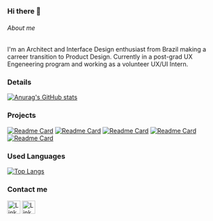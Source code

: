 ### Hi there 👋


###### About me
I'm an Architect and Interface Design enthusiast from Brazil making a carreer transition to Product Design. Currently in a post-grad UX Engeneering program and working as a volunteer UX/UI Intern.

### Details

[![Anurag's GitHub stats](https://github-readme-stats.vercel.app/api?username=MateusdeOliveira94&show_icons=true&theme=dark)](https://github.com/MateusdeOliveira94/github-readme-stats)

### Projects

[![Readme Card](https://github-readme-stats.vercel.app/api/pin/?username=MateusdeOliveira94&repo=Product-Designer-Portfolio&theme=dark)](https://mateusdeoliveira94.github.io/)
[![Readme Card](https://github-readme-stats.vercel.app/api/pin/?username=MateusdeOliveira94&repo=Product-Card-Project&theme=dark)](https://mateusdeoliveira94.github.io/Product-Card-Project/)
[![Readme Card](https://github-readme-stats.vercel.app/api/pin/?username=MateusdeOliveira94&repo=Clipboard-Landing-Page-Master&theme=dark)](https://mateusdeoliveira94.github.io/Clipboard-Landing-Page-Master/)
[![Readme Card](https://github-readme-stats.vercel.app/api/pin/?username=MateusdeOliveira94&repo=projeto-tela-login&theme=dark)](https://mateusdeoliveira94.github.io/projeto-tela-login/)
[![Readme Card](https://github-readme-stats.vercel.app/api/pin/?username=MateusdeOliveira94&repo=projeto-android&theme=dark)](https://mateusdeoliveira94.github.io/projeto-android/)



### Used Languages

[![Top Langs](https://github-readme-stats.vercel.app/api/top-langs/?username=MateusdeOliveira94&layout=compact)](https://github.com/MateusdeOliveira94/github-readme-stats)

### Contact me
[<img src='https://img.shields.io/badge/LinkedIn-0077B5?style=for-the-badge&logo=linkedin&logoColor=white' alt='Linkedin' height='30'>](https://www.linkedin.com/in/mateusdeoliveira94/)
[<img src='https://img.shields.io/badge/Behance-1769ff?logo=behance&logoCol' alt='Linkedin' height='30'>](https://www.behance.net/matthricko)
